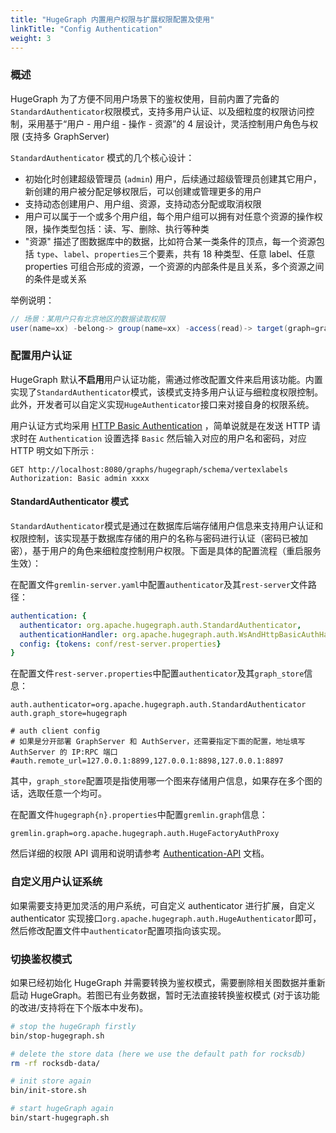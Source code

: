 ```yaml
---
title: "HugeGraph 内置用户权限与扩展权限配置及使用"
linkTitle: "Config Authentication"
weight: 3
---
```


### 概述
HugeGraph 为了方便不同用户场景下的鉴权使用，目前内置了完备的`StandardAuthenticator`权限模式，支持多用户认证、以及细粒度的权限访问控制，采用基于“用户 - 用户组 - 操作 - 资源”的 4 层设计，灵活控制用户角色与权限 (支持多 GraphServer)

`StandardAuthenticator` 模式的几个核心设计：
- 初始化时创建超级管理员 (`admin`) 用户，后续通过超级管理员创建其它用户，新创建的用户被分配足够权限后，可以创建或管理更多的用户
- 支持动态创建用户、用户组、资源，支持动态分配或取消权限
- 用户可以属于一个或多个用户组，每个用户组可以拥有对任意个资源的操作权限，操作类型包括：读、写、删除、执行等种类
- "资源" 描述了图数据库中的数据，比如符合某一类条件的顶点，每一个资源包括 `type`、`label`、`properties`三个要素，共有 18 种类型、任意 label、任意 properties 可组合形成的资源，一个资源的内部条件是且关系，多个资源之间的条件是或关系

举例说明：

```java
// 场景：某用户只有北京地区的数据读取权限
user(name=xx) -belong-> group(name=xx) -access(read)-> target(graph=graph1, resource={label: person, city: Beijing})
```

### 配置用户认证

HugeGraph 默认**不启用**用户认证功能，需通过修改配置文件来启用该功能。内置实现了`StandardAuthenticator`模式，该模式支持多用户认证与细粒度权限控制。此外，开发者可以自定义实现`HugeAuthenticator`接口来对接自身的权限系统。

用户认证方式均采用 [HTTP Basic Authentication](https://zh.wikipedia.org/wiki/HTTP%E5%9F%BA%E6%9C%AC%E8%AE%A4%E8%AF%81) ，简单说就是在发送 HTTP 请求时在 `Authentication` 设置选择 `Basic` 然后输入对应的用户名和密码，对应 HTTP 明文如下所示 :

```http
GET http://localhost:8080/graphs/hugegraph/schema/vertexlabels
Authorization: Basic admin xxxx
```

#### StandardAuthenticator 模式
`StandardAuthenticator`模式是通过在数据库后端存储用户信息来支持用户认证和权限控制，该实现基于数据库存储的用户的名称与密码进行认证（密码已被加密），基于用户的角色来细粒度控制用户权限。下面是具体的配置流程（重启服务生效）：

在配置文件`gremlin-server.yaml`中配置`authenticator`及其`rest-server`文件路径：

```yaml
authentication: {
  authenticator: org.apache.hugegraph.auth.StandardAuthenticator,
  authenticationHandler: org.apache.hugegraph.auth.WsAndHttpBasicAuthHandler,
  config: {tokens: conf/rest-server.properties}
}
```

在配置文件`rest-server.properties`中配置`authenticator`及其`graph_store`信息：

```properties
auth.authenticator=org.apache.hugegraph.auth.StandardAuthenticator
auth.graph_store=hugegraph

# auth client config
# 如果是分开部署 GraphServer 和 AuthServer，还需要指定下面的配置，地址填写 AuthServer 的 IP:RPC 端口
#auth.remote_url=127.0.0.1:8899,127.0.0.1:8898,127.0.0.1:8897
```
其中，`graph_store`配置项是指使用哪一个图来存储用户信息，如果存在多个图的话，选取任意一个均可。

在配置文件`hugegraph{n}.properties`中配置`gremlin.graph`信息：

```properties
gremlin.graph=org.apache.hugegraph.auth.HugeFactoryAuthProxy
```

然后详细的权限 API 调用和说明请参考 [Authentication-API](/docs/clients/restful-api/auth) 文档。

### 自定义用户认证系统

如果需要支持更加灵活的用户系统，可自定义 authenticator 进行扩展，自定义 authenticator 实现接口`org.apache.hugegraph.auth.HugeAuthenticator`即可，然后修改配置文件中`authenticator`配置项指向该实现。


### 切换鉴权模式

如果已经初始化 HugeGraph 并需要转换为鉴权模式，需要删除相关图数据并重新启动 HugeGraph。若图已有业务数据，暂时无法直接转换鉴权模式 (对于该功能的改进/支持将在下个版本中发布)。

```bash
# stop the hugeGraph firstly
bin/stop-hugegraph.sh

# delete the store data (here we use the default path for rocksdb)
rm -rf rocksdb-data/

# init store again
bin/init-store.sh

# start hugeGraph again
bin/start-hugegraph.sh

```